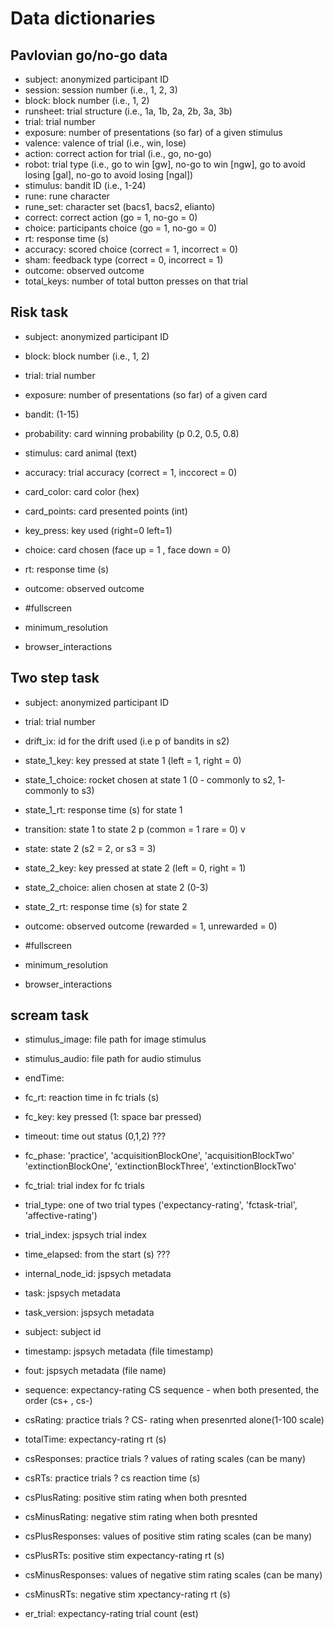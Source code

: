 # Data dictionaries

## Pavlovian go/no-go data

- subject:    anonymized participant ID
- session:    session number (i.e., 1, 2, 3)
- block:      block number (i.e., 1, 2)
- runsheet:   trial structure (i.e., 1a, 1b, 2a, 2b, 3a, 3b)
- trial:      trial number
- exposure:   number of presentations (so far) of a given stimulus
- valence:    valence of trial (i.e., win, lose)
- action:     correct action for trial (i.e., go, no-go)
- robot:      trial type (i.e., go to win [gw], no-go to win [ngw], go to avoid losing [gal], no-go to avoid losing [ngal])
- stimulus:   bandit ID (i.e., 1-24)
- rune:       rune character
- rune_set:   character set (bacs1, bacs2, elianto)
- correct:    correct action (go = 1, no-go = 0)
- choice:     participants choice (go = 1, no-go = 0)
- rt:         response time (s)
- accuracy:   scored choice (correct = 1, incorrect = 0)
- sham:       feedback type (correct = 0, incorrect = 1)
- outcome:    observed outcome
- total_keys: number of total button presses on that trial



## Risk task

- subject:         anonymized participant ID
- block:           block number (i.e., 1, 2)
- trial:           trial number
- exposure:        number of presentations (so far) of a given card 
- bandit:          (1-15)
- probability:     card winning probability (p 0.2, 0.5, 0.8)
- stimulus:        card animal (text)
- accuracy:        trial accuracy (correct = 1, inccorect = 0)
- card_color:      card color (hex)
- card_points:     card presented points (int)
- key_press:       key used (right=0  left=1)
- choice:          card chosen (face up = 1 , face down = 0)
- rt:              response time (s)
- outcome:         observed outcome


- #fullscreen
- minimum_resolution
- browser_interactions



## Two step task

- subject:         anonymized participant ID
- trial:           trial number
- drift_ix:        id for the drift used (i.e p of bandits in s2)
- state_1_key:     key pressed at state 1 (left = 1,  right = 0)
- state_1_choice:  rocket chosen at state 1 (0 - commonly to s2, 1- commonly to s3)
- state_1_rt:      response time (s) for state 1
- transition:      state 1 to state 2 p (common = 1 rare = 0) v
- state:           state 2 (s2 = 2, or s3 = 3)

- state_2_key:     key pressed at state 2 (left = 0,  right = 1)
- state_2_choice:  alien chosen at state 2 (0-3)
- state_2_rt:      response time (s) for state 2
- outcome:         observed outcome (rewarded = 1, unrewarded = 0)


- #fullscreen
- minimum_resolution
- browser_interactions


## scream task
- stimulus_image: file path for image stimulus 
- stimulus_audio: file path for audio stimulus 
- endTime:
- fc_rt: reaction time in fc trials (s)
- fc_key: key pressed (1: space bar pressed)
- timeout: time out status (0,1,2) ???
- fc_phase: 'practice', 'acquisitionBlockOne', 'acquisitionBlockTwo' 'extinctionBlockOne', 'extinctionBlockThree', 'extinctionBlockTwo'
- fc_trial: trial index for fc trials 
- trial_type: one of two trial types ('expectancy-rating', 'fctask-trial', 'affective-rating')
- trial_index: jspsych trial index
- time_elapsed: from the start (s) ???
- internal_node_id: jspsych metadata
- task: jspsych metadata
- task_version: jspsych metadata
- subject: subject id
- timestamp: jspsych metadata (file timestamp)
- fout: jspsych metadata (file name)
- sequence: expectancy-rating CS sequence - when both presented, the order (cs+ , cs-)
- csRating: practice trials ? CS- rating when presenrted alone(1-100 scale)
- totalTime: expectancy-rating rt (s)
- csResponses: practice trials ? values of rating scales (can be many)
- csRTs: practice trials ? cs reaction time (s)
- csPlusRating: positive stim rating when both presnted 
- csMinusRating: negative stim rating when both presnted 
- csPlusResponses: values of positive stim rating scales (can be many)
- csPlusRTs: positive stim expectancy-rating rt (s)
- csMinusResponses: values of negative stim rating scales (can be many)
- csMinusRTs: negative stim xpectancy-rating rt (s)

- er_trial: expectancy-rating trial count (est) 